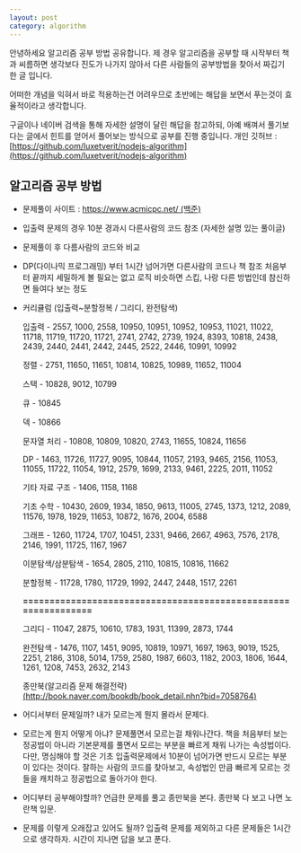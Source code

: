 ```yaml
---
layout: post
category: algorithm
---
```


안녕하세요 알고리즘 공부 방법 공유합니다.
제 경우 알고리즘을 공부할 때 시작부터 책과 씨름하면 생각보다 진도가 나가지 않아서
다른 사람들의 공부방법을 찾아서 짜깁기 한 글 입니다.

어떠한 개념을 익혀서 바로 적용하는건 어려우므로
초반에는 해답을 보면서 푸는것이 효율적이라고 생각합니다.

구글이나 네이버 검색을 통해 자세한 설명이 달린 해답을 참고하되,
아예 배껴서 풀기보다는 글에서 힌트를 얻어서 풀어보는 방식으로 공부를 진행 중입니다.
개인 깃허브 : [https://github.com/luxetverit/nodejs-algorithm](https://github.com/luxetverit/nodejs-algorithm)

## 알고리즘 공부 방법

- 문제풀이 사이트 : [https://www.acmicpc.net/ (백준)](https://www.acmicpc.net/)
- 입출력 문제의 경우 10분 경과시 다른사람의 코드 참조 (자세한 설명 있는 풀이글)
- 문제풀이 후 다름사람의 코드와 비교
- DP(다이나믹 프로그래밍) 부터 1시간 넘어가면 다른사람의 코드나 책 참조
  처음부터 끝까지 세밀하게 볼 필요는 없고 로직 비슷하면 스킵,
  나랑 다른 방법인데 참신하면 들여다 보는 정도
- 커리큘럼 (입출력~분할정복 / 그리디, 완전탐색)

  입출력 - 2557, 1000, 2558, 10950, 10951, 10952, 10953, 11021, 11022, 11718, 11719, 11720, 11721, 2741, 2742, 2739, 1924, 8393, 10818, 2438, 2439, 2440, 2441, 2442, 2445, 2522, 2446, 10991, 10992

  정렬 - 2751, 11650, 11651, 10814, 10825, 10989, 11652, 11004

  스택 - 10828, 9012, 10799

  큐 - 10845

  덱 - 10866

  문자열 처리 - 10808, 10809, 10820, 2743, 11655, 10824, 11656

  DP - 1463, 11726, 11727, 9095, 10844, 11057, 2193, 9465, 2156, 11053, 11055, 11722, 11054, 1912, 2579, 1699, 2133, 9461, 2225, 2011, 11052

  기타 자료 구조 - 1406, 1158, 1168

  기초 수학 - 10430, 2609, 1934, 1850, 9613, 11005, 2745, 1373, 1212, 2089, 11576, 1978, 1929, 11653, 10872, 1676, 2004, 6588

  그래프 - 1260, 11724, 1707, 10451, 2331, 9466, 2667, 4963, 7576, 2178, 2146, 1991, 11725, 1167, 1967

  이분탐색/삼분탐색 - 1654, 2805, 2110, 10815, 10816, 11662

  분할정복 - 11728, 1780, 11729, 1992, 2447, 2448, 1517, 2261

  **===============================================================**

  그리디 - 11047, 2875, 10610, 1783, 1931, 11399, 2873, 1744

  완전탐색 - 1476, 1107, 1451, 9095, 10819, 10971, 1697, 1963, 9019, 1525, 2251, 2186, 3108, 5014, 1759, 2580, 1987, 6603, 1182, 2003, 1806, 1644, 1261, 1208, 7453, 2632, 2143

  종만북(알고리즘 문제 해결전략)
  [(http://book.naver.com/bookdb/book_detail.nhn?bid=7058764)](<(http://book.naver.com/bookdb/book_detail.nhn?bid=7058764)>)

- 어디서부터 문제일까?
  내가 모르는게 뭔지 몰라서 문제다.

- 모르는게 뭔지 어떻게 아냐?
  문제풀면서 모르는걸 채워나간다. 책을 처음부터 보는 정공법이 아니라 기본문제를 풀면서 모르는 부분을 빠르게 채워 나가는 속성법이다. 다만, 명심해야 할 것은 기초 입출력문제에서 10분이 넘어가면 반드시 모르는 부분이 있다는 것이다. 잘하는 사람의 코드를 찾아보고, 속성법인 만큼 빠르게 모르는 것들을 캐치하고 정공법으로 돌아가야 한다.

- 어디부터 공부해야할까?
  언급한 문제를 풀고 종만북을 본다. 종만북 다 보고 나면 노란책 입문.

- 문제를 이렇게 오래잡고 있어도 될까?
  입출력 문제를 제외하고 다른 문제들은 1시간으로 생각하자. 시간이 지나면 답을 보고 푼다.
